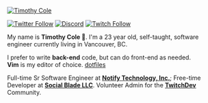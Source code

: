 [![Timothy Cole](https://github.com/timcole/timcole/raw/main/banner.png)](https://timcole.me)

[![Twitter Follow](https://img.shields.io/badge/dynamic/json.svg?color=1DA1F2&labelColor=1A90D9&logo=twitter&logoColor=ffffff&label=&query=%24.results[2].followers&url=https%3A%2F%2Ftimcole.me%2Fapi%2Fstats&suffix=%20Followers)](https://twitter.com/modesttim)
[![Discord](https://img.shields.io/discord/313591755180081153.svg?label=&logo=discord&logoColor=ffffff&color=7389D8&labelColor=6A7EC2)](https://modest.land/discord)
[![Twitch Follow](https://img.shields.io/badge/dynamic/json.svg?color=6441A4&labelColor=5A3A93&logo=twitch&logoColor=ffffff&label=&query=%24.results[1].followers&url=https%3A%2F%2Ftimcole.me%2Fapi%2Fstats&suffix=%20Followers)](https://www.twitch.tv/modesttim)

My name is **Timothy Cole 🦄**. I'm a 23 year old, self-taught, software engineer currently living in Vancouver, BC.

I prefer to write **back-end** code, but can do front-end as needed.  
**Vim** is my editor of choice. [dotfiles](https://github.com/TimothyCole/dotfiles)

Full-time Sr Software Engineer at **[Notify Technology, Inc.](https://notify.me)**; Free-time Developer at **[Social Blade LLC](https://socialblade.com)**.
Volunteer Admin for the **[TwitchDev](https://dev.twitch.tv)** Community.
